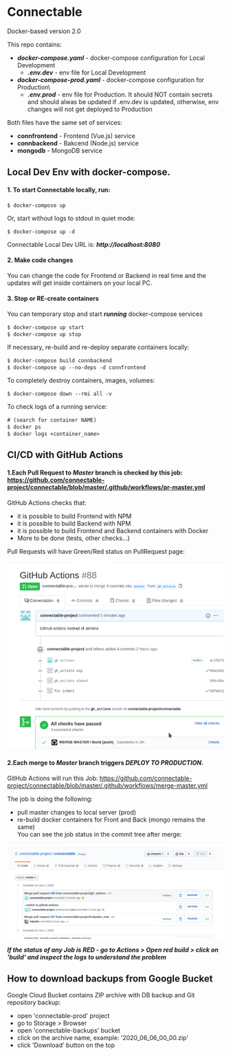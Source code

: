 # Connectable

Docker-based version 2.0


This repo contains:

* ***docker-compose.yaml*** - docker-compose configuration for Local Development
  * ***.env.dev*** - env file for Local Development
* ***docker-compose-prod.yaml*** - docker-compose configuration for Production\
  * ***.env.prod*** - env file for Production. It should NOT contain secrets and should alwas be updated if .env.dev is updated, otherwise, env changes will not get deployed to Production

Both files have the same set of services:

- **connfrontend** - Frontend (Vue.js) service
- **connbackend** - Bakcend (Node.js) service
- **mongodb** - MongoDB service

## Local Dev Env with docker-compose.

#### 1. To start Connectable locally, run:

```
$ docker-compose up
```
Or, start without logs to stdout in quiet mode:
```
$ docker-compose up -d
```
Connectable Local Dev URL is: ***http://localhost:8080***


#### 2. Make code changes
You can change the code for Frontend or Backend in real time and the updates will get inside containers on your local PC.


#### 3. Stop or RE-create containers

You can temporary stop and start ***running*** docker-compose services

```
$ docker-compose up start
$ docker-compose up stop
```

If necessary, re-build and re-deploy separate containers locally:
```
$ docker-compose build connbackend
$ docker-compose up --no-deps -d connfrontend
```
To completely destroy containers, images, volumes:
```
$ docker-compose down --rmi all -v
```

To check logs of a running service:
```
# (search for container NAME)
$ docker ps
$ docker logs <container_name>
```

## CI/CD with GitHub Actions

#### 1.Each Pull Request to  ***Master*** branch is checked by this job: https://github.com/connectable-project/connectable/blob/master/.github/workflows/pr-master.yml
GitHub Actions checks that:  
* it is possible to build Frontend with NPM
* it is possible to build Backend with NPM
* it is possible to build Frontend and Backend containers with Docker
* More to be done (tests, other checks...)

Pull Requests will have Green/Red status on PullRequest page:

![PR-status](.github/images/pr-status.png)

#### 2.Each merge to ***Master*** branch triggers ***DEPLOY TO PRODUCTION***.
GitHub Actions will run this Job: https://github.com/connectable-project/connectable/blob/master/.github/workflows/merge-master.yml

The job is doing the following:
- pull master changes to local server (prod)
- re-build docker containers for Front and Back (mongo remains the same)  
You can see the job status in the commit tree after merge:

![Merged-status](.github/images/merged-status.png)


***If the status of any Job is RED - go to Actions > Open red build > click on 'build' and inspect the logs to understand the problem***

## How to download backups from Google Bucket
Google Cloud Bucket contains ZIP archive with DB backup and Git repository backup:
- open 'connectable-prod' project
- go to Storage > Browser
- open 'connectable-backups' bucket
- click on the archive name, example: '2020_06_06_00_00.zip'
- click 'Download' button on the top
